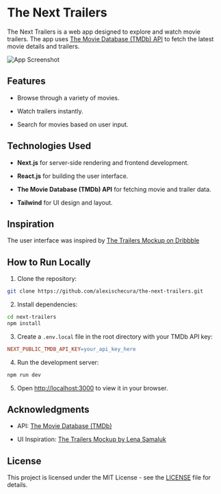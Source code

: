 # The Next Trailers 
The Next Trailers is a web app designed to explore and watch movie trailers. The app uses [The Movie Database (TMDb) API](https://www.themoviedb.org/)  to fetch the latest movie details and trailers.

![App Screenshot](https://res.cloudinary.com/dctt0luil/image/upload/v1726798816/Screenshot_2024-09-19_at_23-18-40_Next_Trailers_lwylfs.jpg) 

## Features 

- Browse through a variety of movies.

- Watch trailers instantly.

- Search for movies based on user input.

## Technologies Used 
 
- **Next.js**  for server-side rendering and frontend development.
 
- **React.js**  for building the user interface.
 
- **The Movie Database (TMDb) API**  for fetching movie and trailer data.
 
- **Tailwind**  for UI design and layout.

## Inspiration 
The user interface was inspired by [The Trailers Mockup on Dribbble](https://dribbble.com/shots/20409351-TheTrailers-Mockup)

## How to Run Locally 
 
1. Clone the repository:


```bash
git clone https://github.com/alexischecura/the-next-trailers.git
```
 
2. Install dependencies:


```bash
cd next-trailers
npm install
```
 
3. Create a `.env.local` file in the root directory with your TMDb API key:

```makefile
NEXT_PUBLIC_TMDB_API_KEY=your_api_key_here
```
 
4. Run the development server:


```bash
npm run dev
```
 
5. Open [http://localhost:3000]()  to view it in your browser.

## Acknowledgments 
 
- API: [The Movie Database (TMDb)](https://www.themoviedb.org/)
 
- UI Inspiration: [The Trailers Mockup by Lena Samaluk](https://dribbble.com/shots/20409351-TheTrailers-Mockup)

## License 
This project is licensed under the MIT License - see the [LICENSE]()  file for details.